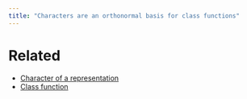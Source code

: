 ```yaml
---
title: "Characters are an orthonormal basis for class functions"
---
```


# Related
- [Character of a representation](<notes/ntpy/Definitions/Representation Theory/Character of a representation.md>)
- [Class function](<notes/ntpy/Definitions/Representation Theory/Class function.md>)